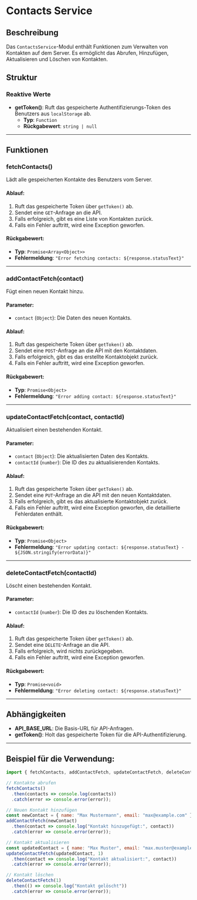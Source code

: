 # Contacts Service

## Beschreibung
Das `ContactsService`-Modul enthält Funktionen zum Verwalten von Kontakten auf dem Server. Es ermöglicht das Abrufen, Hinzufügen, Aktualisieren und Löschen von Kontakten.

## Struktur

### Reaktive Werte
- **getToken()**: Ruft das gespeicherte Authentifizierungs-Token des Benutzers aus `localStorage` ab.
  - **Typ**: `Function`
  - **Rückgabewert**: `string | null`

---

## Funktionen

### fetchContacts()
Lädt alle gespeicherten Kontakte des Benutzers vom Server.

#### Ablauf:
1. Ruft das gespeicherte Token über `getToken()` ab.
2. Sendet eine `GET`-Anfrage an die API.
3. Falls erfolgreich, gibt es eine Liste von Kontakten zurück.
4. Falls ein Fehler auftritt, wird eine Exception geworfen.

#### Rückgabewert:
- **Typ**: `Promise<Array<Object>>`
- **Fehlermeldung**: `"Error fetching contacts: ${response.statusText}"`

---

### addContactFetch(contact)
Fügt einen neuen Kontakt hinzu.

#### Parameter:
- `contact` (`Object`): Die Daten des neuen Kontakts.

#### Ablauf:
1. Ruft das gespeicherte Token über `getToken()` ab.
2. Sendet eine `POST`-Anfrage an die API mit den Kontaktdaten.
3. Falls erfolgreich, gibt es das erstellte Kontaktobjekt zurück.
4. Falls ein Fehler auftritt, wird eine Exception geworfen.

#### Rückgabewert:
- **Typ**: `Promise<Object>`
- **Fehlermeldung**: `"Error adding contact: ${response.statusText}"`

---

### updateContactFetch(contact, contactId)
Aktualisiert einen bestehenden Kontakt.

#### Parameter:
- `contact` (`Object`): Die aktualisierten Daten des Kontakts.
- `contactId` (`number`): Die ID des zu aktualisierenden Kontakts.

#### Ablauf:
1. Ruft das gespeicherte Token über `getToken()` ab.
2. Sendet eine `PUT`-Anfrage an die API mit den neuen Kontaktdaten.
3. Falls erfolgreich, gibt es das aktualisierte Kontaktobjekt zurück.
4. Falls ein Fehler auftritt, wird eine Exception geworfen, die detaillierte Fehlerdaten enthält.

#### Rückgabewert:
- **Typ**: `Promise<Object>`
- **Fehlermeldung**: `"Error updating contact: ${response.statusText} - ${JSON.stringify(errorData)}"`

---

### deleteContactFetch(contactId)
Löscht einen bestehenden Kontakt.

#### Parameter:
- `contactId` (`number`): Die ID des zu löschenden Kontakts.

#### Ablauf:
1. Ruft das gespeicherte Token über `getToken()` ab.
2. Sendet eine `DELETE`-Anfrage an die API.
3. Falls erfolgreich, wird nichts zurückgegeben.
4. Falls ein Fehler auftritt, wird eine Exception geworfen.

#### Rückgabewert:
- **Typ**: `Promise<void>`
- **Fehlermeldung**: `"Error deleting contact: ${response.statusText}"`

---

## Abhängigkeiten
- **API_BASE_URL**: Die Basis-URL für API-Anfragen.
- **getToken()**: Holt das gespeicherte Token für die API-Authentifizierung.

---

## Beispiel für die Verwendung:
```javascript
import { fetchContacts, addContactFetch, updateContactFetch, deleteContactFetch } from "@/services/contactsService";

// Kontakte abrufen
fetchContacts()
  .then(contacts => console.log(contacts))
  .catch(error => console.error(error));

// Neuen Kontakt hinzufügen
const newContact = { name: "Max Mustermann", email: "max@example.com" };
addContactFetch(newContact)
  .then(contact => console.log("Kontakt hinzugefügt:", contact))
  .catch(error => console.error(error));

// Kontakt aktualisieren
const updatedContact = { name: "Max Muster", email: "max.muster@example.com" };
updateContactFetch(updatedContact, 1)
  .then(contact => console.log("Kontakt aktualisiert:", contact))
  .catch(error => console.error(error));

// Kontakt löschen
deleteContactFetch(1)
  .then(() => console.log("Kontakt gelöscht"))
  .catch(error => console.error(error));

```